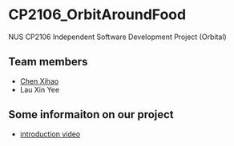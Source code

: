 # CP2106_OrbitAroundFood
NUS CP2106 Independent Software Development Project (Orbital)

## Team members
- [Chen Xihao](https://github.com/howtoosee/)
- Lau Xin Yee

## Some informaiton on our project
- [introduction video](https://youtu.be/VJ70QqI0nWs)
